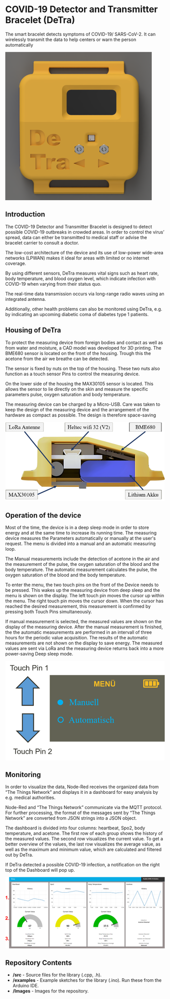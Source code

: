 # COVID-19 Detector and Transmitter Bracelet (DeTra)
The smart bracelet detects symptoms of COVID-19/ SARS-CoV-2. It can wirelessly transmit the data to help centers or warn the person automatically

![](Images/DeTra.png)

## Introduction
The COVID-19 Detector and Transmitter Bracelet is designed to detect possible COVID-19 outbreaks in crowded areas. In order to control the virus’ spread, data can either be transmitted to medical staff or advise the bracelet carrier to consult a doctor.

The low-cost architecture of the device and its use of low-power wide-area networks (LPWAN) makes it ideal for areas with limited or no internet coverage.

By using different sensors, DeTra measures vital signs such as heart rate, body temperature, and blood oxygen level, which indicate infection with COVID-19 when varying from their status quo.

The real-time data transmission occurs via long-range radio waves using an integrated antenna.

Additionally, other health problems can also be monitored using DeTra, e.g. by indicating an upcoming diabetic coma of diabetes type 1 patients.
## Housing of DeTra
To protect the measuring device from foreign bodies and contact as well as from water and
moisture, a CAD model was developed for 3D printing.
The BME680 sensor is located on the front of the housing. Trough this the acetone from the air we breathe can be detected.

The sensor is fixed by nuts on the top of the housing. These two nuts also function as a touch sensor Pins to control the measuring device.

On the lower side of the housing the MAX30105 sensor is located. This allows the sensor to lie directly on the skin and measure the specific parameters pulse, oxygen saturation and body temperature.

The measuring device can be charged by a Micro-USB. Care was taken to keep the design of the measuring device and the arrangement of the hardware as compact as possible. The design is therefore space-saving 

![](Images/inner_life.png)

## Operation of the device
Most of the time, the device is in a deep sleep mode in order to store energy and at the same time to increase its running time. The measuring device measures the Parameters automatically or manually at the user's request. The menu is divided into a manual and an automatic measuring loop.

The Manual measurements include the detection of acetone in the air and the measurement of the pulse,
the oxygen saturation of the blood and the body temperature. The automatic measurement calculates the pulse, the oxygen saturation of the blood and the body temperature.

To enter the menu, the two touch pins on the front of the Device needs to be pressed. This wakes up the measuring device from deep sleep and the menu is shown on the display. 
The left touch pin moves the cursor up within the menu. The right touch pin moves the cursor down. When the cursor has reached the desired measurement, this measurement is 
confirmed by pressing both Touch Pins simultaneously.

If manual measurement is selected, the measured values are shown on the display of the measuring device. After the manual measurement is finished, the the automatic 
measurements are performed in an intervall of three hours for the periodic value acquisition. The results of the automatic measurements are not shown on the display to save 
energy. The measured values are sent via LoRa and the measuring device returns back into a more power-saving Deep sleep mode.

![](Images/menu.PNG)

## Monitoring
In order to visualize the data, Node-Red receives the organized data from “The Things Network” and displays it in a dashboard for easy analysis by e.g. medical authorities.

Node-Red and “The Things Network” communicate via the MQTT protocol. For further processing, the format of the messages sent by “The Things Network” are converted from JSON strings into a JSON object.

The dashboard is divided into four columns: heartbeat, Spo2, body temperature, and acetone. The first row of each group shows the history of the measured values. The second row visualizes the current value. To get a better overview of the values, the last row visualizes the average value, as well as the maximum and minimum value, which are calculated and filtered out by DeTra.

If DeTra detected a possible COVID-19 infection, a notification on the right top of the Dashboard will pop up.


![](Images/Dashboard.png)

## Repository Contents
* **/src** - Source files for the library (.cpp, .h).
* **/examples** - Example sketches for the library (.ino). Run these from the Arduino IDE.
* **/Images** - Images for the repository.
